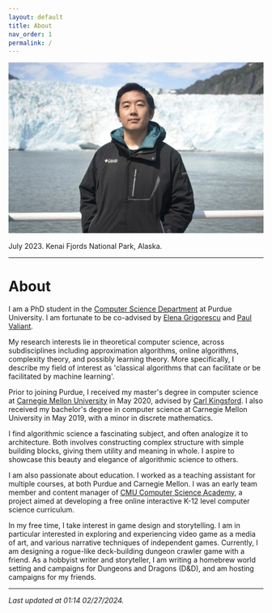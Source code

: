```yaml
---
layout: default
title: About
nav_order: 1
permalink: /
---
```


![](assets/img/photosmall.jpeg)

July 2023. Kenai Fjords National Park, Alaska.

---

# About

I am a PhD student in the [Computer Science Department](https://www.cs.purdue.edu/) at Purdue University. I am fortunate to be co-advised by [Elena Grigorescu](https://www.cs.purdue.edu/homes/egrigore/) and [Paul Valiant](https://www.cs.purdue.edu/homes/pvaliant/).

My research interests lie in theoretical computer science, across subdisciplines including approximation algorithms, online algorithms, complexity theory, and possibly learning theory. More specifically, I describe my field of interest as 'classical algorithms that can facilitate or be facilitated by machine learning'.

Prior to joining Purdue, I received my master's degree in computer science at [Carnegie Mellon University](https://www.cs.cmu.edu/) in May 2020, advised by [Carl Kingsford](https://kingsfordlab.cbd.cmu.edu/). I also received my bachelor's degree in computer science at Carnegie Mellon University in May 2019, with a minor in discrete mathematics.

I find algorithmic science a fascinating subject, and often analogize it to architecture. Both involves constructing complex structure with simple building blocks, giving them utility and meaning in whole. I aspire to showcase this beauty and elegance of algorithmic science to others.

I am also passionate about education. I worked as a teaching assistant for multiple courses, at both Purdue and Carnegie Mellon. I was an early team member and content manager of [CMU Computer Science Academy](https://academy.cs.cmu.edu/), a project aimed at developing a free online interactive K-12 level computer science curriculum.

In my free time, I take interest in game design and storytelling. I am in particular interested in exploring and experiencing video game as a media of art, and various narrative techniques of independent games. Currently, I am designing a rogue-like deck-building dungeon crawler game with a friend. As a hobbyist writer and storyteller, I am writing a homebrew world setting and campaigns for Dungeons and Dragons (D&D), and am hosting campaigns for my friends.


---

*Last updated at 01:14 02/27/2024.*
